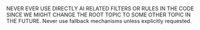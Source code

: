 NEVER EVER USE DIRECTLY AI RELATED FILTERS OR RULES IN THE CODE SINCE WE MIGHT CHANGE THE ROOT TOPIC TO SOME OTHER TOPIC IN THE FUTURE.
Never use fallback mechanisms unless explicitly requested.